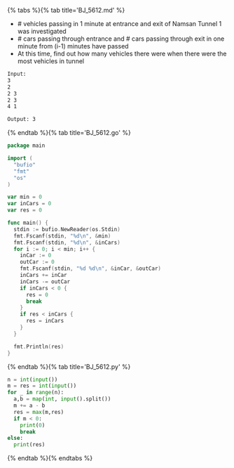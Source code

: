 {% tabs %}{% tab title='BJ_5612.md' %}

* \# vehicles passing in 1 minute at entrance and exit of Namsan Tunnel 1 was investigated
* \# cars passing through entrance and # cars passing through exit in one minute from (i-1) minutes have passed
* At this time, find out how many vehicles there were when there were the most vehicles in tunnel

```txt
Input:
3
2
2 3
2 3
4 1

Output: 3
```

{% endtab %}{% tab title='BJ_5612.go' %}

```go
package main

import (
  "bufio"
  "fmt"
  "os"
)

var min = 0
var inCars = 0
var res = 0

func main() {
  stdin := bufio.NewReader(os.Stdin)
  fmt.Fscanf(stdin, "%d\n", &min)
  fmt.Fscanf(stdin, "%d\n", &inCars)
  for i := 0; i < min; i++ {
    inCar := 0
    outCar := 0
    fmt.Fscanf(stdin, "%d %d\n", &inCar, &outCar)
    inCars += inCar
    inCars -= outCar
    if inCars < 0 {
      res = 0
      break
    }
    if res < inCars {
      res = inCars
    }
  }

  fmt.Println(res)
}
```

{% endtab %}{% tab title='BJ_5612.py' %}

```py
n = int(input())
m = res = int(input())
for _ in range(n):
  a,b = map(int, input().split())
  m += a - b
  res = max(m,res)
  if m < 0:
    print(0)
    break
else:
  print(res)
```

{% endtab %}{% endtabs %}
